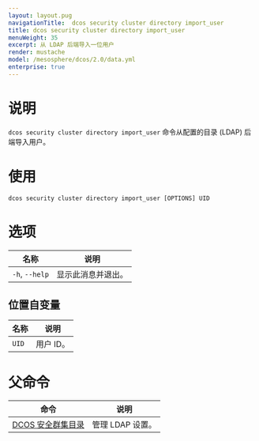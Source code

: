 ```yaml
---
layout: layout.pug
navigationTitle:  dcos security cluster directory import_user
title: dcos security cluster directory import_user
menuWeight: 35
excerpt: 从 LDAP 后端导入一位用户
render: mustache
model: /mesosphere/dcos/2.0/data.yml
enterprise: true
---
```

# 说明

`dcos security cluster directory import_user` 命令从配置的目录 (LDAP) 后端导入用户。


# 使用

```
dcos security cluster directory import_user [OPTIONS] UID
```


# 选项

| 名称 | 说明 |
|----------|---------|
| `-h`, `--help`| 显示此消息并退出。|

## 位置自变量

| 名称 | 说明 |
|--------|-------------------|
| `UID` | 用户 ID。 |

# 父命令

| 命令 | 说明 |
|---------|-------------|
| [DCOS 安全群集目录](/mesosphere/dcos/2.0/cli/command-reference/dcos-security/dcos-security-cluster/dcos-security-cluster-directory/) | 管理 LDAP 设置。 |

